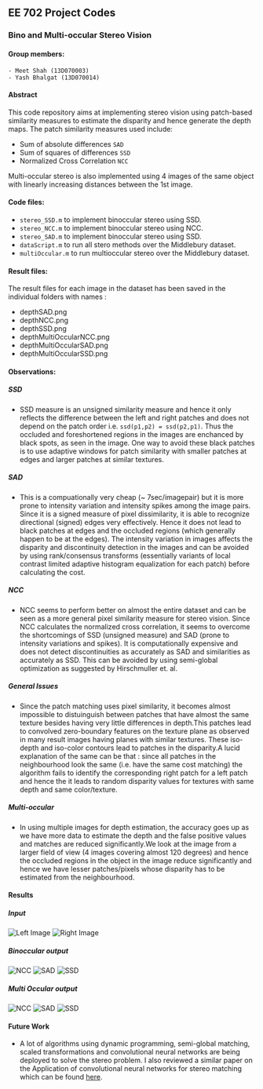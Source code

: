 ## EE 702 Project Codes

### Bino and Multi-occular Stereo Vision 

#### Group members:
	- Meet Shah (13D070003)
	- Yash Bhalgat (13D070014)

#### Abstract 

This code repository aims at implementing stereo vision using patch-based similarity measures to estimate the disparity and hence generate the depth maps. The patch similarity measures used include:

* Sum of absolute differences `SAD`
* Sum of squares of differences `SSD`
* Normalized Cross Correlation `NCC`

Multi-occular stereo is also implemented using 4 images of the same object with linearly increasing distances between the 1st image. 
	
#### Code files:

- `stereo_SSD.m` to implement binoccular stereo using SSD.
- `stereo_NCC.m` to implement binoccular stereo using NCC.
- `stereo_SAD.m` to implement binoccular stereo using SSD.
- `dataScript.m` to run all stero methods over the Middlebury dataset.
- `multiOccular.m` to run multioccular stereo over the Middlebury dataset.
	
#### Result files:

The result files for each image in the dataset has been saved in the individual folders with names : 
* depthSAD.png
* depthNCC.png
* depthSSD.png
* depthMultiOccularNCC.png
* depthMultiOccularSAD.png
* depthMultiOccularSSD.png

#### Observations:

##### SSD 
* SSD measure is an unsigned similarity measure and hence it only reflects the difference between the left and right patches and does not depend on the patch order i.e. `ssd(p1,p2) = ssd(p2,p1)`. Thus the occluded and foreshortened regions in the images are enchanced by black spots, as seen in the image. One way to avoid these black patches is to use adaptive windows for patch similarity with smaller patches at edges and larger patches at similar textures.

##### SAD
* This is a compuationally very cheap (~ 7sec/imagepair) but it is more prone to intensity variation and intensity spikes among the image pairs. Since it is a signed measure of pixel dissimilarity, it is able to recognize directional (signed) edges very effectively. Hence it does not lead to black patches at edges and the occluded regions (which generally happen to be at the edges). The intensity variation in images affects the disparity and discontinuity detection in the images and can be avoided by using rank/consensus transforms (essentially variants of local contrast limited adaptive histogram equalization for each patch) before calculating the cost.

##### NCC
* NCC seems to perform better on almost the entire dataset and can be seen as a more general pixel similarity measure for stereo vision. Since NCC calculates the normalized cross correlation, it seems to overcome the shortcomings of SSD (unsigned measure) and SAD (prone to intensity variations and spikes). It is computationally expensive and does not detect discontinuities as accurately as SAD and similarities as accurately as SSD. This can be avoided by using semi-global optimization as suggested by Hirschmuller et. al.
 
##### General Issues 
* Since the patch matching uses pixel similarity, it becomes almost impossible to distuinguish between patches that have almost the same texture besides having very little differences in depth.This patches lead to convolved zero-boundary features on the texture plane as observed in many result images having planes with similar textures. These iso-depth and iso-color contours lead to patches in the disparity.A lucid explanation of the same can be that : since all patches in the neighbourhood look the same (i.e. have the same cost matching) the algorithm fails to identify the corresponding right patch for a left patch and hence the it leads to random disparity values for textures with same depth and same color/texture.

##### Multi-occular
* In using multiple images for depth estimation, the accuracy goes up as we have more data to estimate the depth and the false positive values and matches are reduced significantly.We look at the image from a larger field of view (4 images covering almost 120 degrees) and hence the occluded regions in the object in the image reduce significantly and hence we have lesser patches/pixels whose disparity has to be estimated from the neighbourhood.
 
#### Results  

##### Input 
![Left Image](https://github.com/meetshah1995/EE-702/blob/master/stereo-vision/data/Aloe/view0.png)
![Right Image](https://github.com/meetshah1995/EE-702/blob/master/stereo-vision/data/Aloe/view1.png)

##### Binoccular output 
![NCC](https://github.com/meetshah1995/EE-702/blob/master/stereo-vision/data/Aloe/depthNCC.png)
![SAD](https://github.com/meetshah1995/EE-702/blob/master/stereo-vision/data/Aloe/depthSAD.png)
![SSD](https://github.com/meetshah1995/EE-702/blob/master/stereo-vision/data/Aloe/depthSSD.png)

##### Multi Occular output 
![NCC](https://github.com/meetshah1995/EE-702/blob/master/stereo-vision/data/Aloe/depthMultiOccularNCC.png)
![SAD](https://github.com/meetshah1995/EE-702/blob/master/stereo-vision/data/Aloe/depthMultiOccularSAD.png)
![SSD](https://github.com/meetshah1995/EE-702/blob/master/stereo-vision/data/Aloe/depthMultiOccularSSD.png)

#### Future Work 
* A lot of algorithms using dynamic programming, semi-global matching, scaled transformations and convolutional neural networks are being deployed to solve the stereo problem. I also reviewed a similar paper on the Application of convolutional neural networks for stereo matching which can be found [here](https://github.com/meetshah1995/EE-702/blob/master/paper-review/ee702_13d070003_paper_review.pdf).

